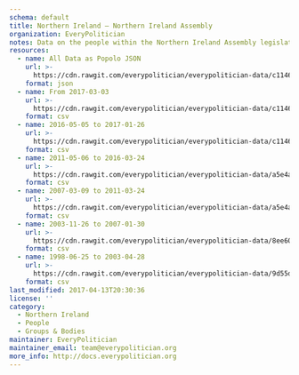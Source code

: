 ```yaml
---
schema: default
title: Northern Ireland — Northern Ireland Assembly
organization: EveryPolitician
notes: Data on the people within the Northern Ireland Assembly legislature of Northern Ireland.
resources:
  - name: All Data as Popolo JSON
    url: >-
      https://cdn.rawgit.com/everypolitician/everypolitician-data/c1146a87c38119afe05aa16739bce2638bcde3e9/data/Northern_Ireland/Assembly/ep-popolo-v1.0.json
    format: json
  - name: From 2017-03-03
    url: >-
      https://cdn.rawgit.com/everypolitician/everypolitician-data/c1146a87c38119afe05aa16739bce2638bcde3e9/data/Northern_Ireland/Assembly/term-6.csv
    format: csv
  - name: 2016-05-05 to 2017-01-26
    url: >-
      https://cdn.rawgit.com/everypolitician/everypolitician-data/c1146a87c38119afe05aa16739bce2638bcde3e9/data/Northern_Ireland/Assembly/term-5.csv
    format: csv
  - name: 2011-05-06 to 2016-03-24
    url: >-
      https://cdn.rawgit.com/everypolitician/everypolitician-data/a5e4a17fa2e22ca2004e4e191243ae6682f7bea4/data/Northern_Ireland/Assembly/term-4.csv
    format: csv
  - name: 2007-03-09 to 2011-03-24
    url: >-
      https://cdn.rawgit.com/everypolitician/everypolitician-data/a5e4a17fa2e22ca2004e4e191243ae6682f7bea4/data/Northern_Ireland/Assembly/term-3.csv
    format: csv
  - name: 2003-11-26 to 2007-01-30
    url: >-
      https://cdn.rawgit.com/everypolitician/everypolitician-data/8ee601df54fbb092b0d50a988cc22e4091de7855/data/Northern_Ireland/Assembly/term-2.csv
    format: csv
  - name: 1998-06-25 to 2003-04-28
    url: >-
      https://cdn.rawgit.com/everypolitician/everypolitician-data/9d55dfb10b62edbbff5863dcec330f9663f3f7d0/data/Northern_Ireland/Assembly/term-1.csv
    format: csv
last_modified: 2017-04-13T20:30:36
license: ''
category:
  - Northern Ireland
  - People
  - Groups & Bodies
maintainer: EveryPolitician
maintainer_email: team@everypolitician.org
more_info: http://docs.everypolitician.org
---
```

